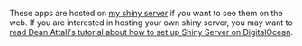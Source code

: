 These apps are hosted on [my shiny server](http://45.55.32.181/shiny) if you want to see them on the web. If you are interested in hosting your own shiny server, you may want to [read Dean Attali's tutorial about how to set up Shiny Server on DigitalOcean](http://deanattali.com/2015/05/09/setup-rstudio-shiny-server-digital-ocean/). 